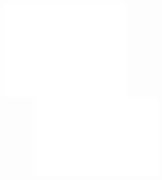 <img align="left" src="/header.svg" alt="Metrics" width="400" />

<img align="right" src="/achievements.svg" alt="Metrics" width="400" />
